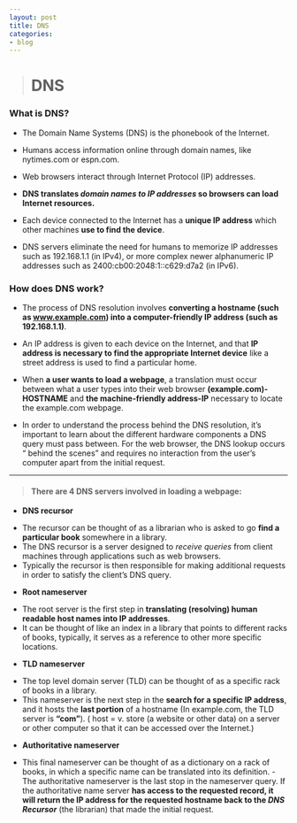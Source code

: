```yaml
---
layout: post
title: DNS
categories:
- blog
---
```

> # DNS

### What is DNS?
- The Domain Name Systems (DNS) is the phonebook of the Internet. 
- Humans access information online through domain names, like nytimes.com or espn.com. 
- Web browsers interact through Internet Protocol (IP) addresses. 
- **DNS translates *domain names to IP addresses* so browsers can load Internet resources.**

- Each device connected to the Internet has a **unique IP address** which other machines **use to find the device**. 
- DNS servers eliminate the need for humans to memorize IP addresses such as 192.168.1.1 (in IPv4), or more complex newer alphanumeric IP addresses such as 2400:cb00:2048:1::c629:d7a2 (in IPv6).

### How does DNS work?
- The process of DNS resolution involves **converting a hostname (such as www.example.com) into a computer-friendly IP address (such as 192.168.1.1)**. 
- An IP address is given to each device on the Internet, and that **IP address is necessary to find the appropriate Internet device**  like a street address is used to find a particular home. 
- When **a user wants to load a webpage**, a translation must occur between what a user types into their web browser **(example.com)-HOSTNAME** and **the machine-friendly address-IP** necessary to locate the example.com webpage.

- In order to understand the process behind the DNS resolution, it’s important to learn about the different hardware components a DNS query must pass between. For the web browser, the DNS lookup occurs “ behind the scenes” and requires no interaction from the user’s computer apart from the initial request.

- - -
> #### There are **4 DNS servers** involved in loading a webpage:

* **DNS recursor** 
- The recursor can be thought of as a librarian who is asked to go **find a particular book** somewhere in a library. 
- The DNS recursor is a server designed to *receive queries* from client machines through applications such as web browsers. 
- Typically the recursor is then responsible for making additional requests in order to satisfy the client’s DNS query.

* **Root nameserver**
- The root server is the first step in **translating (resolving) human readable host names into IP addresses**. 
- It can be thought of like an index in a library that points to different racks of books, typically, it serves as a reference to other more specific locations.

* **TLD nameserver**
- The top level domain server (TLD) can be thought of as a specific rack of books in a library. 
- This nameserver is the next step in the **search for a specific IP address**, and it hosts the **last portion** of a hostname (In example.com, the TLD server is **“com”**).   ( host = v. store (a website or other data) on a server or other computer so that it can be accessed over the Internet.)

* **Authoritative nameserver** 
- This final nameserver can be thought of as a dictionary on a rack of books, in which a specific name can be translated into its definition.
-The authoritative nameserver is the last stop in the nameserver query. If the authoritative name server **has access to the requested record, it will return the IP address for the requested hostname back to the *DNS Recursor*** (the librarian) that made the initial request.
